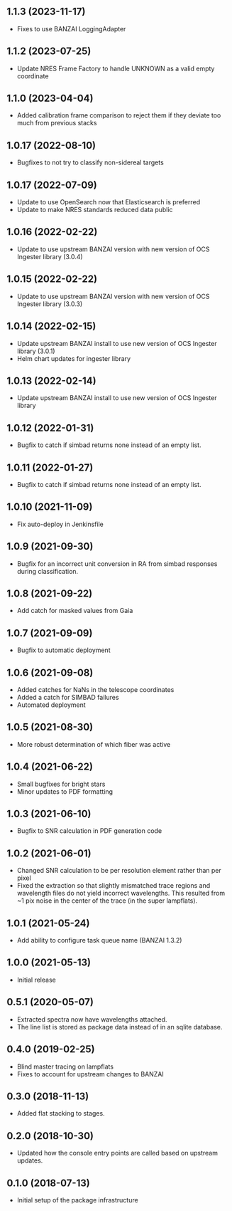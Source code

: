 1.1.3 (2023-11-17)
------------------
- Fixes to use BANZAI LoggingAdapter

1.1.2 (2023-07-25)
------------------
- Update NRES Frame Factory to handle UNKNOWN as a valid empty coordinate

1.1.0 (2023-04-04)
------------------
- Added calibration frame comparison to reject them if they deviate too much from previous stacks

1.0.17 (2022-08-10)
-------------------
- Bugfixes to not try to classify non-sidereal targets

1.0.17 (2022-07-09)
-------------------
- Update to use OpenSearch now that Elasticsearch is preferred
- Update to make NRES standards reduced data public

1.0.16 (2022-02-22)
-------------------
- Update to use upstream BANZAI version with new version of OCS Ingester library (3.0.4)

1.0.15 (2022-02-22)
-------------------
- Update to use upstream BANZAI version with new version of OCS Ingester library (3.0.3)

1.0.14 (2022-02-15)
-------------------
- Update upstream BANZAI install to use new version of OCS Ingester library (3.0.1)
- Helm chart updates for ingester library

1.0.13 (2022-02-14)
-------------------
- Update upstream BANZAI install to use new version of OCS Ingester library

1.0.12 (2022-01-31)
-------------------
- Bugfix to catch if simbad returns none instead of an empty list.

1.0.11 (2022-01-27)
-------------------
- Bugfix to catch if simbad returns none instead of an empty list.

1.0.10 (2021-11-09)
------------------
- Fix auto-deploy in Jenkinsfile

1.0.9 (2021-09-30)
------------------
- Bugfix for an incorrect unit conversion in RA from simbad responses during classification.

1.0.8 (2021-09-22)
------------------
- Add catch for masked values from Gaia

1.0.7 (2021-09-09)
------------------
- Bugfix to automatic deployment

1.0.6 (2021-09-08)
------------------
- Added catches for NaNs in the telescope coordinates
- Added a catch for SIMBAD failures
- Automated deployment

1.0.5 (2021-08-30)
------------------
- More robust determination of which fiber was active

1.0.4 (2021-06-22)
------------------
- Small bugfixes for bright stars
- Minor updates to PDF formatting

1.0.3 (2021-06-10)
------------------
- Bugfix to SNR calculation in PDF generation code

1.0.2 (2021-06-01)
------------------
- Changed SNR calculation to be per resolution element rather than per pixel
- Fixed the extraction so that slightly mismatched trace regions and wavelength 
files do not yield incorrect wavelengths. This resulted from ~1 pix noise
in the center of the trace (in the super lampflats).

1.0.1 (2021-05-24)
------------------
- Add ability to configure task queue name (BANZAI 1.3.2)

1.0.0 (2021-05-13)
------------------
- Initial release

0.5.1 (2020-05-07)
------------------
- Extracted spectra now have wavelengths attached.
- The line list is stored as package data instead of in an sqlite database.

0.4.0 (2019-02-25)
------------------
- Blind master tracing on lampflats
- Fixes to account for upstream changes to BANZAI

0.3.0 (2018-11-13)
------------------
- Added flat stacking to stages.

0.2.0 (2018-10-30)
------------------
- Updated how the console entry points are called based on upstream updates.

0.1.0 (2018-07-13)
------------------
- Initial setup of the package infrastructure

